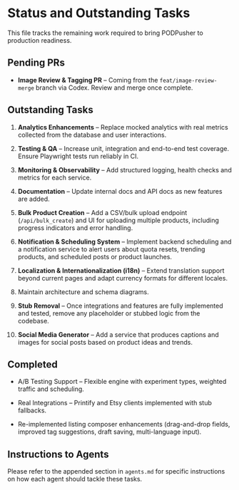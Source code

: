 # Status and Outstanding Tasks

This file tracks the remaining work required to bring PODPusher to production readiness.

## Pending PRs

- **Image Review & Tagging PR** – Coming from the `feat/image-review-merge` branch via Codex. Review and merge once complete.

## Outstanding Tasks

1. **Analytics Enhancements** – Replace mocked analytics with real metrics collected from the database and user interactions.
2. **Testing & QA** – Increase unit, integration and end-to-end test coverage. Ensure Playwright tests run reliably in CI.
3. **Monitoring & Observability** – Add structured logging, health checks and metrics for each service.

4. **Documentation** – Update internal docs and API docs as new features are added.
5. **Bulk Product Creation** – Add a CSV/bulk upload endpoint (`/api/bulk_create`) and UI for uploading multiple products, including progress indicators and error handling.
6. **Notification & Scheduling System** – Implement backend scheduling and a notification service to alert users about quota resets, trending products, and scheduled posts or product launches.
7. **Localization & Internationalization (i18n)** – Extend translation support beyond current pages and adapt currency formats for different locales.
8. Maintain architecture and schema diagrams.
9. **Stub Removal** – Once integrations and features are fully implemented and tested, remove any placeholder or stubbed logic from the codebase.
10. **Social Media Generator** – Add a service that produces captions and images for social posts based on product ideas and trends.

## Completed
- A/B Testing Support – Flexible engine with experiment types, weighted traffic and scheduling.
- Real Integrations – Printify and Etsy clients implemented with stub fallbacks.

- Re-implemented listing composer enhancements (drag-and-drop fields, improved tag suggestions, draft saving, multi-language input).


## Instructions to Agents

Please refer to the appended section in `agents.md` for specific instructions on how each agent should tackle these tasks.
